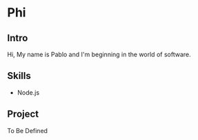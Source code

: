 Phi
=====

Intro
-----

Hi, My name is Pablo and I'm beginning in the world of software.

Skills
-----
 - Node.js

Project
------

To Be Defined